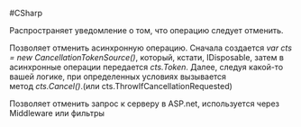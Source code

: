 #CSharp 

Распространяет уведомление о том, что операцию следует отменить.

Позволяет отменить асинхронную операцию. Сначала создается _var cts = new CancellationTokenSource()_, который, кстати, IDisposable, затем в асинхронные операции передается _cts.Token_. Далее, следуя какой-то вашей логике, при определенных условиях вызывается метод _cts.Cancel()_.(или cts.ThrowIfCancellationRequested)

Позволяет отменить запрос к серверу в ASP.net, используется через Middleware или фильтры